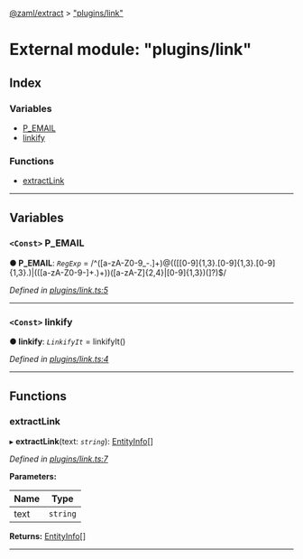 [@zaml/extract](../README.md) > ["plugins/link"](../modules/_plugins_link_.md)

# External module: "plugins/link"

## Index

### Variables

* [P_EMAIL](_plugins_link_.md#p_email)
* [linkify](_plugins_link_.md#linkify)

### Functions

* [extractLink](_plugins_link_.md#extractlink)

---

## Variables

<a id="p_email"></a>

### `<Const>` P_EMAIL

**● P_EMAIL**: *`RegExp`* =  /^([a-zA-Z0-9_\-\.]+)@((\[[0-9]{1,3}\.[0-9]{1,3}\.[0-9]{1,3}\.)|(([a-zA-Z0-9\-]+\.)+))([a-zA-Z]{2,4}|[0-9]{1,3})(\]?)$/

*Defined in [plugins/link.ts:5](https://github.com/nexushubs/zaml-lang/blob/5afa52e/packages/zaml-extract/src/plugins/link.ts#L5)*

___
<a id="linkify"></a>

### `<Const>` linkify

**● linkify**: *`LinkifyIt`* =  linkifyIt()

*Defined in [plugins/link.ts:4](https://github.com/nexushubs/zaml-lang/blob/5afa52e/packages/zaml-extract/src/plugins/link.ts#L4)*

___

## Functions

<a id="extractlink"></a>

###  extractLink

▸ **extractLink**(text: *`string`*): [EntityInfo](../interfaces/_types_.entityinfo.md)[]

*Defined in [plugins/link.ts:7](https://github.com/nexushubs/zaml-lang/blob/5afa52e/packages/zaml-extract/src/plugins/link.ts#L7)*

**Parameters:**

| Name | Type |
| ------ | ------ |
| text | `string` |

**Returns:** [EntityInfo](../interfaces/_types_.entityinfo.md)[]

___

